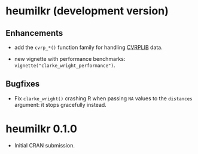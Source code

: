 # heumilkr (development version)

## Enhancements

-   add the `cvrp_*()` function family for handling [CVRPLIB](http://vrp.atd-lab.inf.puc-rio.br/) data.

-   new vignette with performance benchmarks: `vignette("clarke_wright_performance")`.

## Bugfixes

-   Fix `clarke_wright()` crashing R when passing `NA` values to the `distances` argument: it stops gracefully instead.

# heumilkr 0.1.0

-   Initial CRAN submission.
